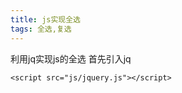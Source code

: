 ```yaml
---
title: js实现全选
tags: 全选,复选
---
```


利用jq实现js的全选
首先引入jq
```
<script src="js/jquery.js"></script>
```


